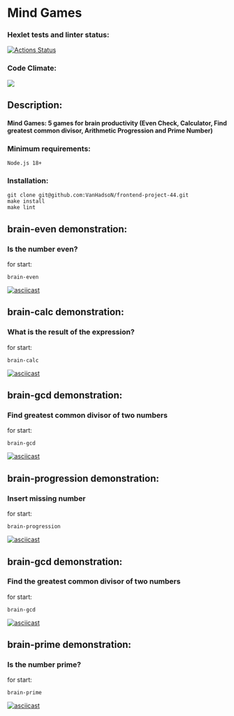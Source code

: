 # Mind Games
### Hexlet tests and linter status:
[![Actions Status](https://github.com/VanHadsoN/frontend-project-44/workflows/hexlet-check/badge.svg)](https://github.com/VanHadsoN/frontend-project-44/actions)
### Code Climate:
<a href="https://codeclimate.com/github/VanHadsoN/frontend-project-44/maintainability"><img src="https://api.codeclimate.com/v1/badges/7c5d8b8e71bc4359a1ae/maintainability" /></a>
## Description:
#### Mind Games: 5 games for brain productivity (Even Check, Calculator, Find greatest common divisor, Arithmetic Progression and Prime Number)
### Minimum requirements:
```
Node.js 18+
```
### Installation:
```
git clone git@github.com:VanHadsoN/frontend-project-44.git
make install 
make lint 
```
## brain-even demonstration:
### Is the number even?
for start:
```
brain-even
```
[![asciicast](https://asciinema.org/a/QhVpvC5Ctpa06p7lMYZcDUvPq.svg)](https://asciinema.org/a/QhVpvC5Ctpa06p7lMYZcDUvPq)
## brain-calc demonstration:
### What is the result of the expression?
for start:
```
brain-calc
```
[![asciicast](https://asciinema.org/a/BMYM83bCqtQ6ERewJiytxyntY.svg)](https://asciinema.org/a/BMYM83bCqtQ6ERewJiytxyntY)
## brain-gcd demonstration:
### Find greatest common divisor of two numbers
for start:
```
brain-gcd
```
[![asciicast](https://asciinema.org/a/5hlRGTshfG3t92j6g84J8R2sB.svg)](https://asciinema.org/a/5hlRGTshfG3t92j6g84J8R2sB)
## brain-progression demonstration:
### Insert missing number
for start:
```
brain-progression
```
[![asciicast](https://asciinema.org/a/IlRYeyj5586Ao3uzCz3GbCks9.svg)](https://asciinema.org/a/IlRYeyj5586Ao3uzCz3GbCks9)
## brain-gcd demonstration:
### Find the greatest common divisor of two numbers
for start:
```
brain-gcd
```
[![asciicast](https://asciinema.org/a/5hlRGTshfG3t92j6g84J8R2sB.svg)](https://asciinema.org/a/5hlRGTshfG3t92j6g84J8R2sB)
## brain-prime demonstration:
### Is the number prime?
for start:
```
brain-prime
```
[![asciicast](https://asciinema.org/a/VkffnuZvXI9wDtIZsz37aY9jo.svg)](https://asciinema.org/a/VkffnuZvXI9wDtIZsz37aY9jo)
